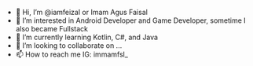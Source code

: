 - 👋 Hi, I’m @iamfeizal or Imam Agus Faisal
- 👀 I’m interested in Android Developer and Game Developer, sometime I also became Fullstack
- 🌱 I’m currently learning Kotlin, C#, and Java
- 💞️ I’m looking to collaborate on ...
- 📫 How to reach me IG: immamfsl_

<!---
iamfeizal/iamfeizal is a ✨ special ✨ repository because its `README.md` (this file) appears on your GitHub profile.
You can click the Preview link to take a look at your changes.
--->

